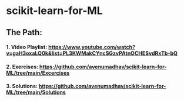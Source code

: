 # scikit-learn-for-ML
## The Path:
#### 1. Video Playlist: https://www.youtube.com/watch?v=gaH3oxaLQ0k&list=PL3KWMakCYncSGzvPAtnOCHESvdRxTb-bQ
#### 2. Exercises: https://github.com/avenumadhav/scikit-learn-for-ML/tree/main/Excercises
#### 3. Solutions: https://github.com/avenumadhav/scikit-learn-for-ML/tree/main/Solutions
